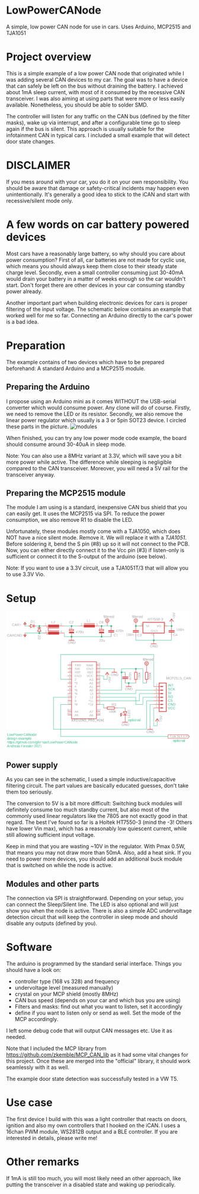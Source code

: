 # LowPowerCANode
A simple, low power CAN node for use in cars. Uses Arduino, MCP2515 and TJA1051

# Project overview
This is a simple example of a low power CAN node that originated while I was adding several CAN devices to my car. The goal was to have a device that can safely be left on the bus without draining the battery. I achieved about 1mA sleep current, with most of it consumed by the recessive CAN transceiver.
I was also aiming at using parts that were more or less easily available. Nonetheless, you should be able to solder SMD.

The controller will listen for any traffic on the CAN bus (defined by the filter masks), wake up via interrupt, and after a configurable time go to sleep again if the bus is silent. This approach is usually suitable for the infotainment CAN in typical cars.
I included a small example that will detect door state changes.

# DISCLAIMER

If you mess around with your car, you do it on your own responsibility. You should be aware that damage or safety-critical incidents may happen even unintentionally.
It's generally a good idea to stick to the iCAN and start with recessive/silent mode only.

# A few words on car battery powered devices
Most cars have a reasonably large battery, so why should you care about power consumption? First of all, car batteries are not made for cyclic use, which means you should always keep them close to their steady state charge level. Secondly, even a small controller consuming just 30-40mA would drain your battery in a matter of weeks enough so the car wouldn't start. Don't forget there are other devices in your car consuming standby power already. 

Another important part when building electronic devices for cars is proper filtering of the input voltage. The schematic below contains an example that worked well for me so far. Connecting an Arduino directly to the car's power is a bad idea.

# Preparation
The example contains of two devices which have to be prepared beforehand: A standard Arduino and a MCP2515 module.

## Preparing the Arduino
I propose using an Arduino mini as it comes WITHOUT the USB-serial converter which would consume power. Any clone will do of course.
Firstly, we need to remove the LED or its resistor.
Secondly, we also remove the linear power regulator which usually is a 3 or 5pin SOT23 device.
I circled these parts in the picture.
![modules](/pics/modules.png)

When finished, you can try any low power mode code example, the board should consume around 30-40uA in sleep mode.

Note: You can also use a 8MHz variant at 3.3V, which will save you a bit more power while active. The difference
while sleeping is negligible compared to the CAN transceiver. Moreover, you will need a 5V rail for the transceiver anyway.

## Preparing the MCP2515 module
The module I am using is a standard, inexpensive CAN bus shield that you can easily get. It uses the MCP2515 via SPI.
To reduce the power consumption, we also remove R1 to disable the LED.

Unfortunately, these modules mostly come with a TJA1050, which does NOT have a nice silent mode. Remove it.
We will replace it with a *TJA1051*. Before soldering it, bend the S pin (#8) up so it will not connect to the PCB.
Now, you can either directly connect it to the Vcc pin (#3) if listen-only is sufficient or connect it to the S-output of the arduino (see below).

Note: If you want to use a 3.3V circuit, use a TJA1051T/3 that will allow you to use 3.3V Vio.

# Setup
![schematic](/pics/schematic.png)
## Power supply
As you can see in the schematic, I used a simple inductive/capacitive filtering circuit. The part values are basically educated guesses, don't take them too seriously.

The conversion to 5V is a bit more difficult: Switching buck modules will definitely consume too much standby current, but also most of the commonly used linear regulators like the 7805 are not exactly good in that regard.
The best I've found so far is a Holtek HT7550-3 (mind the -3! Others have lower Vin max), which has a reasonably low quiescent current, while still allowing sufficient input voltage.

Keep in mind that you are wasting ~10V in the regulator. With Pmax 0.5W, that means you may not draw more than 50mA. Also, add a heat sink.
If you need to power more devices, you should add an additional buck module that is switched on while the node is active.

## Modules and other parts
The connection via SPI is straightforward. Depending on your setup, you can connect the Sleep/Silent line.
The LED is also optional and will just show you when the node is active.
There is also a simple ADC undervoltage detection circuit that will keep the controller in sleep mode and should disable any outputs (defined by you).

# Software
The arduino is programmed by the standard serial interface. Things you should have a look on:
 * controller type (168 vs 328) and frequency
 * undervoltage level (measured manually)
 * crystal on your MCP shield (mostly 8MHz)
 * CAN bus speed (depends on your car and which bus you are using)
 * Filters and masks: find out what you want to listen, set it accordingly
 * define if you want to listen only or send as well. Set the mode of the MCP accordingly.

I left some debug code that will output CAN messages etc. Use it as needed.

Note that I included the MCP library from https://github.com/zkemble/MCP_CAN_lib as it had some vital changes for this project.
Once these are merged into the "official" library, it should work seamlessly with it as well.

The example door state detection was successfully tested in a VW T5.

# Use case
The first device I build with this was a light controller that reacts on doors, ignition and also my own controllers that I hooked on the iCAN.
I uses a 16chan PWM module, WS2812B output and a BLE controller. If you are interested in details, please write me!

# Other remarks
If 1mA is still too much, you will most likely need an other approach, like putting the transceiver in a disabled state and waking up periodically.
